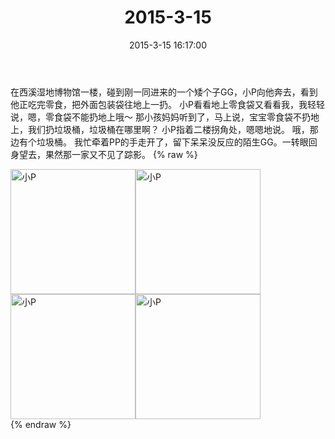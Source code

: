 ﻿---
title: "2015-3-15"
date: 2015-3-15 16:17:00
tags: 文字
categories: 妈妈
---
在西溪湿地博物馆一楼，碰到刚一同进来的一个矮个子GG，小P向他奔去，看到他正吃完零食，把外面包装袋往地上一扔。
小P看看地上零食袋又看看我，我轻轻说，嗯，零食袋不能扔地上哦～
那小孩妈妈听到了，马上说，宝宝零食袋不扔地上，我们扔垃圾桶，垃圾桶在哪里啊？
小P指着二楼拐角处，嗯嗯地说。
哦，那边有个垃圾桶。
我忙牵着PP的手走开了，留下呆呆没反应的陌生GG。一转眼回身望去，果然那一家又不见了踪影。
{% raw %}
<div style="width:500 px">
<div style="float:left; width:100 px"><img src="/images/微信图片_20171011083613.jpg" width="200" alt="小P"></div>
<div style="float:left; width:100 px"><img src="/images/微信图片_20171011083650.jpg" width="200" alt="小P"></div>
<div style="float:left; width:100 px"><img src="/images/微信图片_20171011083659.jpg" width="200" alt="小P"></div>
<div style="float:left; width:100 px"><img src="/images/微信图片_20171011083710.jpg" width="200" alt="小P"></div>
<div style="clear:both"></div>
</div>
{% endraw %}